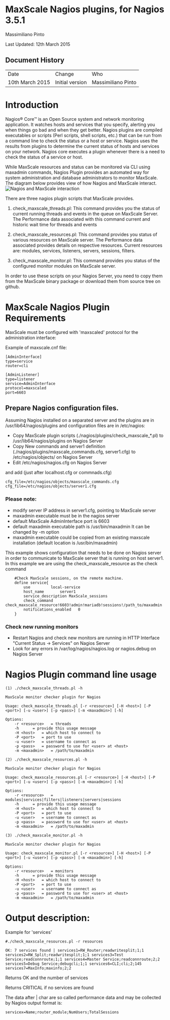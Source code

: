 # MaxScale Nagios plugins, for Nagios 3.5.1

Massimiliano Pinto

Last Updated: 12th March 2015

## Document History

<table>
  <tr>
    <td>Date</td>
    <td>Change</td>
    <td>Who</td>
  </tr>
  <tr>
    <td>10th March 2015</td>
    <td>Initial version</td>
    <td>Massimiliano Pinto</td>
  </tr>
</table>

# Introduction

Nagios® Core™ is an Open Source system and network monitoring application. It watches hosts and services that you specify, alerting you when things go bad and when they get better.
Nagios plugins are compiled executables or scripts (Perl scripts, shell scripts, etc.) that can be run from a command line to check the status or a host or service. Nagios uses the results from plugins to determine the current status of hosts and services on your network.
Nagios core executes a plugin whenever there is a need to check the status of a service or host. 

While MaxScale resources and status can be monitored via CLI using maxadmin commands, Nagios Plugin provides an automated way for system administration and database administrators to monitor MaxScale. The diagram below provides view of how Nagios and MaxScale interact.
![Nagios and MaxScale interaction](images/HowMaxScaleWorksWithNagios.png)


There are three nagios plugin scripts that MaxScale provides.

1. check_maxscale_threads.pl: This command provides you the status of current running threads and events in the queue on MaxScale Server.  The Performance data associated with this command current and historic wait time for threads and events

2. check_maxscale_resources.pl: This command provides you status of various resources on MaxScale server. The Performance data associated provides details on respective resources.
Current resources are: modules, services, listeners, servers, sessions, filters.

3. check_maxscale_monitor.pl: This command provides you status of the configured monitor modules on MaxScale server. 

In order to use these scripts on your Nagios Server, you need to copy them from the MaxScale binary package or download them from source tree on github.

# MaxScale Nagios Plugin Requirements

MaxScale must be configured with 'maxscaled' protocol for the administration interface:

Example of maxscale.cnf file:
```
[AdminInterface]
type=service
router=cli

[AdminListener]
type=listener
service=AdminInterface
protocol=maxscaled
port=6603
```
## Prepare Nagios configuration files.

Assuming Nagios installed on a separated server and the plugins are in /usr/lib64/nagios/plugins and configuration files are in /etc/nagios:

* Copy MaxScale plugin scripts (./nagios/plugins/check_maxscale_*.pl) to /usr/lib64/nagios/plugins on Nagios Server
* Copy New commands and server1 definition (./nagios/plugins/maxscale_commands.cfg, server1.cfg) to /etc/nagios/objects/ on Nagios Server
* Edit /etc/nagios/nagios.cfg on Nagios Server

and add (just after localhost.cfg or commnads.cfg)

```
cfg_file=/etc/nagios/objects/maxscale_commands.cfg
cfg_file=/etc/nagios/objects/server1.cfg
```

### Please note:
- modify server IP address in server1.cfg, pointing to MaxScale server
- maxadmin executable must be in the nagios server
- default MaxScale AdminInterface port is 6603 
- default maxadmin executable path is /usr/bin/maxadmin
	It can be changed by -m option
- maxadmin executable could be copied from an existing maxscale installation (default location is /usr/bin/maxadmin)

This example shows configuration that needs to be done on Nagios server in order to communicate to MaxScale server that is running on host server1.
In this example we are using the check_maxscale_resource as the check command

```
	#Check MaxScale sessions, on the remote machine.
	define service{
		use			local-service
		host_name		server1
		service_description	MaxScale_sessions
		check_command		check_maxscale_resource!6603!admin!mariadb!sessions!/path_to/maxadmin
		notifications_enabled	0
	}
```

### Check new running monitors
* Restart Nagios and check new monitors are running in HTTP Interface "Current Status -> Services" on Nagios Server
* Look for any errors in /var/log/nagios/nagios.log or nagios.debug on Nagios Server

# Nagios Plugin command line usage

	(1) ./check_maxscale_threads.pl -h

	MaxScale monitor checker plugin for Nagios

	Usage: check_maxscale_threads.pl [-r <resource>] [-H <host>] [-P <port>] [-u <user>] [-p <pass>] [-m <maxadmin>] [-h]

	Options:
		-r <resource>	= threads
		-h		= provide this usage message
		-H <host>	= which host to connect to
		-P <port>	= port to use
		-u <user>	= username to connect as
		-p <pass>	= password to use for <user> at <host>
		-m <maxadmin>	= /path/to/maxadmin

	(2) ./check_maxscale_resources.pl -h

	MaxScale monitor checker plugin for Nagios

	Usage: check_maxscale_resources.pl [-r <resource>] [-H <host>] [-P <port>] [-u <user>] [-p <pass>] [-m <maxadmin>] [-h]

	Options:
		-r <resource>	= modules|services|filters|listeners|servers|sessions
		-h		= provide this usage message
		-H <host>	= which host to connect to
		-P <port>	= port to use
		-u <user>	= username to connect as
		-p <pass>	= password to use for <user> at <host>
		-m <maxadmin>	= /path/to/maxadmin

	(3) ./check_maxscale_monitor.pl -h

	MaxScale monitor checker plugin for Nagios

	Usage: check_maxscale_monitor.pl [-r <resource>] [-H <host>] [-P <port>] [-u <user>] [-p <pass>] [-m <maxadmin>] [-h]

	Options:
		-r <resource>	= monitors
		-h		= provide this usage message
		-H <host>	= which host to connect to
		-P <port>	= port to use
		-u <user>	= username to connect as
		-p <pass>	= password to use for <user> at <host>
		-m <maxadmin>	= /path/to/maxadmin

# Output description:

Example for 'services'
```
#./check_maxscale_resources.pl -r resources

OK: 7 services found | services1=RW_Router;readwritesplit;1;1 services2=RW_Split;readwritesplit;1;1 services3=Test Service;readconnroute;1;1 services4=Master Service;readconnroute;2;2 services5=Debug Service;debugcli;1;1 services6=CLI;cli;2;145 services7=MaxInfo;maxinfo;2;2
```
Returns OK and the number of services

Returns CRITICAL if no services are found

The data after | char are so called performance data and may be collected by Nagios
output format is:
```
servicex=Name;router_module;NumUsers;TotalSessions
```
